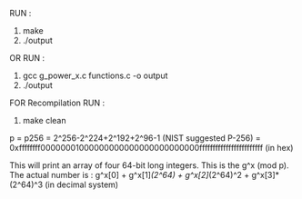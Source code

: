 RUN :
1. make 
2. ./output

OR RUN :
1. gcc g_power_x.c functions.c -o output
2. ./output

FOR Recompilation RUN :
1. make clean



p = p256 = 2^256-2^224+2^192+2^96-1  (NIST suggested P-256)
  = 0xffffffff00000001000000000000000000000000ffffffffffffffffffffffff (in hex)

This will print an array of four 64-bit long integers. This is the g^x (mod p).
The actual number is :  g^x[0] + g^x[1]*(2^64) + g^x[2]*(2^64)^2 + g^x[3]*(2^64)^3   (in decimal system)
